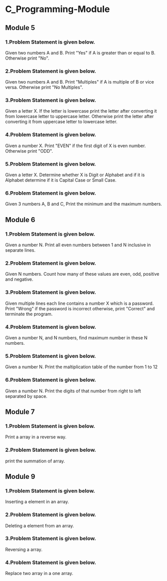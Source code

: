 # C_Programming-Module
## Module 5
### 1.Problem Statement is given below.
Given two numbers A and B. Print "Yes" if A is greater than or equal to B. Otherwise print "No".

### 2.Problem Statement is given below.
Given two numbers A and B. Print "Multiples" if A is multiple of B or vice versa. Otherwise print "No Multiples".
### 3.Problem Statement is given below.
Given a letter X. If the letter is lowercase print the letter after converting it from lowercase letter to uppercase letter. Otherwise print the letter after converting it from uppercase letter to lowercase letter.
### 4.Problem Statement is given below.
Given a number X. Print "EVEN" if the first digit of X is even number. Otherwise print "ODD".
### 5.Problem Statement is given below.
Given a letter X. Determine whether X is Digit or Alphabet and if it is Alphabet determine if it is Capital Case or Small Case.
### 6.Problem Statement is given below.
Given 3 numbers A, B and C, Print the minimum and the maximum numbers.

## Module 6
### 1.Problem Statement is given below.
Given a number N. Print all even numbers between 1 and N inclusive in separate lines.
### 2.Problem Statement is given below.
Given N numbers. Count how many of these values are even, odd, positive and negative.
### 3.Problem Statement is given below.
Given multiple lines each line contains a number X which is a password. Print "Wrong" if the password is incorrect otherwise, print "Correct" and terminate the program.
### 4.Problem Statement is given below.
Given a number N, and N numbers, find maximum number in these N numbers.
### 5.Problem Statement is given below.
Given a number N. Print the maltiplication table of the number from 1 to 12
### 6.Problem Statement is given below.
Given a number N. Print the digits of that number from right to left separated by space.

## Module 7
### 1.Problem Statement is given below.
Print a array in a reverse way.
### 2.Problem Statement is given below.
print the summation of array.

## Module 9
### 1.Problem Statement is given below.
Inserting a element in an array.
### 2.Problem Statement is given below.
Deleting a element from an array.
### 3.Problem Statement is given below.
Reversing a array.
### 4.Problem Statement is given below.
Replace two array in a one array.
